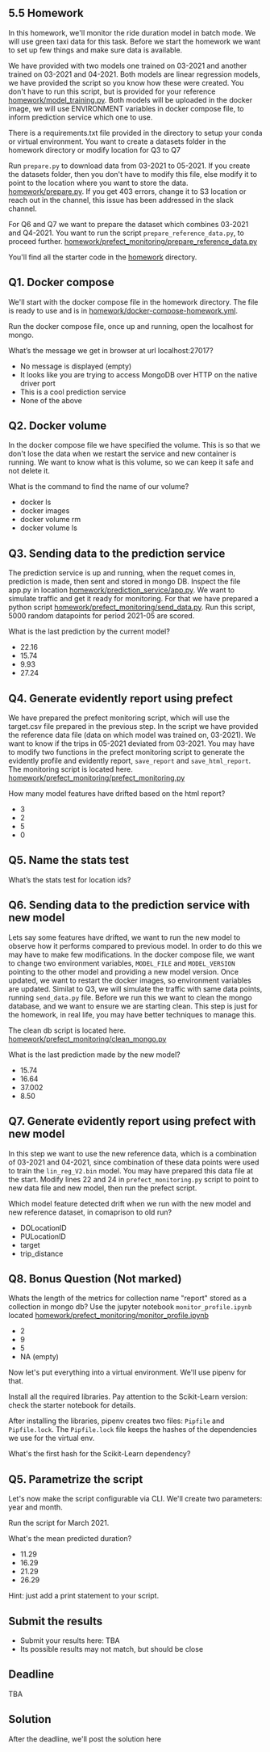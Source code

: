 ## 5.5 Homework

In this homework, we'll monitor the ride duration model in batch mode. We will use green taxi data for this task. 
Before we start the homework we want to set up few things and make sure data is available.

We have provided with two models one trained on 03-2021 and another trained on 03-2021 and 04-2021. Both models are linear regression 
models, we have provided the script so you know how these were created. You don't have to run this script, but is provided for your reference [homework/model_training.py](https://github.com/DataTalksClub/mlops-zoomcamp/blob/74324e4d3759e9712ce406b8b30c77cff66e6cef/05-monitoring/homework/model_training.py). 
Both models will be uploaded in the docker image, we will use ENVIRONMENT variables in docker compose file, to inform prediction 
service which one to use. 

There is a requirements.txt file provided in the directory to setup your conda or virtual environment.
You want to create a datasets folder in the homework directory or modify location for Q3 to Q7

Run `prepare.py` to download data from 03-2021 to 05-2021. If you create the datasets folder, then you don't have to modify this file, 
else modify it to point to the location where you want to store the data. [homework/prepare.py](https://github.com/DataTalksClub/mlops-zoomcamp/blob/74324e4d3759e9712ce406b8b30c77cff66e6cef/05-monitoring/homework/prepare.py). If you get 403 errors, change it to S3 location or reach out in the channel,
this issue has been addressed in the slack channel.

For Q6 and Q7 we want to prepare the dataset which combines 03-2021 and Q4-2021. You want to run the script `prepare_reference_data.py`, to proceed further.
[homework/prefect_monitoring/prepare_reference_data.py](https://github.com/DataTalksClub/mlops-zoomcamp/blob/74324e4d3759e9712ce406b8b30c77cff66e6cef/05-monitoring/homework/prefect_monitoring/prepare_reference_data.py)


You'll find all the starter code in the [homework](https://github.com/DataTalksClub/mlops-zoomcamp/blob/74324e4d3759e9712ce406b8b30c77cff66e6cef/05-monitoring/homework/) directory.


## Q1. Docker compose

We'll start with the docker compose file in the homework directory. The file is ready to use and is in 
[homework/docker-compose-homework.yml](https://github.com/DataTalksClub/mlops-zoomcamp/blob/74324e4d3759e9712ce406b8b30c77cff66e6cef/05-monitoring/homework/docker-compose-homework.yml).

Run the docker compose file, once up and running, open the localhost for mongo.

What’s the message we get in browser at url localhost:27017?

* No message is displayed (empty)
* It looks like you are trying to access MongoDB over HTTP on the native driver port
* This is a cool prediction service
* None of the above


## Q2. Docker volume

In the docker compose file we have specified the volume. This is so that we don't lose the data when we restart the service and new container is running.
We want to know what is this volume, so we can keep it safe and not delete it. 

What is the command to find the name of our volume?


* docker ls
* docker images
* docker volume rm
* docker volume ls


## Q3. Sending data to the prediction service

The prediction service is up and running, when the requet comes in, prediction is made, then sent and stored in mongo DB. Inspect the file app.py in location [homework/prediction_service/app.py](https://github.com/DataTalksClub/mlops-zoomcamp/blob/74324e4d3759e9712ce406b8b30c77cff66e6cef/05-monitoring/homework/prediction_service/app.py). We want to simulate traffic and get it ready for monitoring. For that we have prepared a python script [homework/prefect_monitoring/send_data.py](https://github.com/DataTalksClub/mlops-zoomcamp/blob/74324e4d3759e9712ce406b8b30c77cff66e6cef/05-monitoring/homework/prefect_monitoring/send_data.py). Run this script, 5000 random datapoints for period 2021-05 are scored.

What is the last prediction by the current model?

* 22.16
* 15.74 
* 9.93 
* 27.24


## Q4. Generate evidently report using prefect

We have prepared the prefect monitoring script, which will use the target.csv file prepared in the previous step. In the script we have provided the reference
data file (data on which model was trained on, 03-2021). We want to know if the trips in 05-2021 deviated from 03-2021. You may have to modify two functions in the prefect monitoring script to generate the evidently profile and evidently report, `save_report` and `save_html_report`. The monitoring script is located here. [homework/prefect_monitoring/prefect_monitoring.py](https://github.com/DataTalksClub/mlops-zoomcamp/blob/74324e4d3759e9712ce406b8b30c77cff66e6cef/05-monitoring/homework/prefect_monitoring/prefect_monitoring.py)

How many model features have drifted based on the html report?

* 3
* 2
* 5
* 0


## Q5. Name the stats test 

What’s the stats test for location ids?


## Q6. Sending data to the prediction service with new model

Lets say some features have drifted, we want to run the new model to observe how it performs compared to previous model. In order to do this we may have to make few modifications. In the docker compose file, we want to change two environment variables, `MODEL_FILE` and `MODEL_VERSION` pointing to the other model and providing a new model version. Once updated, we want to restart the docker images, so environment variables are updated.
Similat to Q3, we will simulate the traffic with same data points, running `send_data.py` file. Before we run this we want to clean the mongo database, and we want to ensure we are starting clean. This step is just for the homework, in real life, you may have better techniques to manage this. 

The clean db script is located here. [homework/prefect_monitoring/clean_mongo.py](https://github.com/DataTalksClub/mlops-zoomcamp/blob/74324e4d3759e9712ce406b8b30c77cff66e6cef/05-monitoring/homework/prefect_monitoring/clean_mongo.py)


What is the last prediction made by the new model?

* 15.74
* 16.64
* 37.002
* 8.50


## Q7. Generate evidently report using prefect with new model

In this step we want to use the new reference data, which is a combination of 03-2021 and 04-2021, since combination of these data points were used to
train the `lin_reg_V2.bin` model. You may have prepared this data file at the start. Modify lines 22 and 24 in `prefect_monitoring.py` script to point to new 
data file and new model, then run the prefect script.

Which model feature detected drift when we run with the new model and new reference dataset, in comaprison to old run?

* DOLocationID
* PULocationID
* target
* trip_distance


## Q8. Bonus Question (Not marked)

Whats the length of the metrics for collection name "report" stored as a collection in mongo db?
Use the jupyter notebook `monitor_profile.ipynb` located [homework/prefect_monitoring/monitor_profile.ipynb](https://github.com/DataTalksClub/mlops-zoomcamp/blob/74324e4d3759e9712ce406b8b30c77cff66e6cef/05-monitoring/homework/prefect_monitoring/monitor_profile.ipynb)

* 2
* 9 
* 5
* NA (empty)

Now let's put everything into a virtual environment. We'll use pipenv for that.

Install all the required libraries. Pay attention to the Scikit-Learn version:
check the starter notebook for details. 

After installing the libraries, pipenv creates two files: `Pipfile`
and `Pipfile.lock`. The `Pipfile.lock` file keeps the hashes of the
dependencies we use for the virtual env.

What's the first hash for the Scikit-Learn dependency?


## Q5. Parametrize the script

Let's now make the script configurable via CLI. We'll create two 
parameters: year and month.

Run the script for March 2021. 

What's the mean predicted duration? 

* 11.29
* 16.29
* 21.29
* 26.29

Hint: just add a print statement to your script.




## Submit the results

* Submit your results here: TBA
* Its possible results may not match, but should be close

## Deadline

TBA


## Solution

After the deadline, we'll post the solution here
